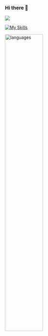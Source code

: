 ### Hi there 👋

<!--
**Msolmaz4/Msolmaz4** is a ✨ _special_ ✨ repository because its `README.md` (this file) appears on your GitHub profile.

Here are some ideas to get you started:

- 🔭 I’m currently working on ...
- 🌱 I’m currently learning ...
- 👯 I’m looking to collaborate on ...
- 🤔 I’m looking for help with ...
- 💬 Ask me about ...
- 📫 How to reach me: ...
- 😄 Pronouns: ...
- ⚡ Fun fact: ...
-->
![](https://komarev.com/ghpvc/?username=Msolmaz4)



[![My Skills](https://skillicons.dev/icons?i=js,html,css,nodejs,react,docker,git,github,postgres,postman,redux,tailwind,ts,vite)](https://skillicons.dev)

<img
src="https://github-readme-stats.vercel.app/api/top-langs/?username=Msolmaz4&theme=chartr
euse-dark&layout=compact" alt="languages" width="50%">


